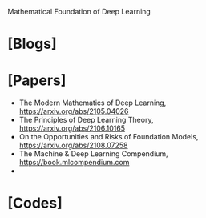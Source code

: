 Mathematical Foundation of Deep Learning

# [Blogs]

# [Papers]
+ The Modern Mathematics of Deep Learning, https://arxiv.org/abs/2105.04026
+ The Principles of Deep Learning Theory, https://arxiv.org/abs/2106.10165
+ On the Opportunities and Risks of Foundation Models, https://arxiv.org/abs/2108.07258
+ The Machine & Deep Learning Compendium, https://book.mlcompendium.com
+ 

# [Codes]

